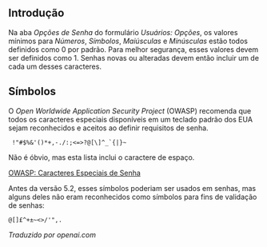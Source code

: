 <!-- Filename: J5.x:Enhancing_Password_Security_with_Symbolic_Characters / Display title: Segurança de Senhas do Usuário  -->

## Introdução

Na aba *Opções de Senha* do formulário *Usuários: Opções*, os valores mínimos para *Números*, *Símbolos*, *Maiúsculas* e *Minúsculas* estão todos definidos como 0 por padrão. Para melhor segurança, esses valores devem ser definidos como 1. Senhas novas ou alteradas devem então incluir um de cada um desses caracteres.

## Símbolos

O *Open Worldwide Application Security Project* (OWASP) recomenda que todos os caracteres especiais disponíveis em um teclado padrão dos EUA sejam reconhecidos e aceitos ao definir requisitos de senha.

```
 !"#$%&'()*+,-./:;<=>?@[\]^_`{|}~
 ```

Não é óbvio, mas esta lista inclui o caractere de espaço.

[OWASP: Caracteres Especiais de Senha](https://owasp.org/www-community/password-special-characters)

Antes da versão 5.2, esses símbolos poderiam ser usados em senhas, mas alguns deles não eram reconhecidos como símbolos para fins de validação de senhas:
```
@[]£^+±~<>/'",.
```

*Traduzido por openai.com*

